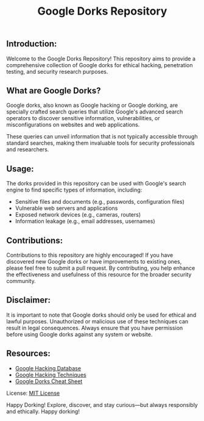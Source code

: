 <!DOCTYPE html>
<html lang="en">
<head>
  <meta charset="UTF-8">
  <meta name="viewport" content="width=device-width, initial-scale=1.0">
  <title>Google Dorks Repository</title>
</head>
<body>
  <header>
    <h1>Google Dorks Repository</h1>
  </header>
  <section>
    <h2>Introduction:</h2>
    <p>Welcome to the Google Dorks Repository! This repository aims to provide a comprehensive collection of Google dorks for ethical hacking, penetration testing, and security research purposes.</p>
  </section>
  <section>
    <h2>What are Google Dorks?</h2>
    <p>Google dorks, also known as Google hacking or Google dorking, are specially crafted search queries that utilize Google's advanced search operators to discover sensitive information, vulnerabilities, or misconfigurations on websites and web applications.</p>
    <p>These queries can unveil information that is not typically accessible through standard searches, making them invaluable tools for security professionals and researchers.</p>
  </section>
  <section>
    <h2>Usage:</h2>
    <p>The dorks provided in this repository can be used with Google's search engine to find specific types of information, including:</p>
    <ul>
      <li>Sensitive files and documents (e.g., passwords, configuration files)</li>
      <li>Vulnerable web servers and applications</li>
      <li>Exposed network devices (e.g., cameras, routers)</li>
      <li>Information leakage (e.g., email addresses, usernames)</li>
    </ul>
  </section>
  <section>
    <h2>Contributions:</h2>
    <p>Contributions to this repository are highly encouraged! If you have discovered new Google dorks or have improvements to existing ones, please feel free to submit a pull request. By contributing, you help enhance the effectiveness and usefulness of this resource for the broader security community.</p>
  </section>
  <section>
    <h2>Disclaimer:</h2>
    <p>It is important to note that Google dorks should only be used for ethical and lawful purposes. Unauthorized or malicious use of these techniques can result in legal consequences. Always ensure that you have permission before using Google dorks against any system or website.</p>
  </section>
  <section>
    <h2>Resources:</h2>
    <ul>
      <li><a href="https://www.exploit-db.com/google-hacking-database">Google Hacking Database</a></li>
      <li><a href="https://www.hackers-arise.com/post/2017/11/09/google-hacking-techniques">Google Hacking Techniques</a></li>
      <li><a href="https://www.sans.org/security-resources/GoogleCheatSheet.pdf">Google Dorks Cheat Sheet</a></li>
    </ul>
  </section>
  <footer>
    <p>License: <a href="LICENSE">MIT License</a></p>
    <p>Happy Dorking! Explore, discover, and stay curious—but always responsibly and ethically. Happy dorking!</p>
  </footer>
</body>
</html>
